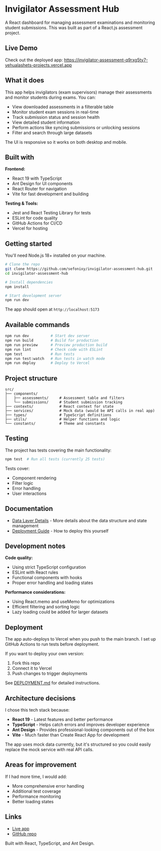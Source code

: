 # Invigilator Assessment Hub

A React dashboard for managing assessment examinations and monitoring student submissions. This was built as part of a React.js assessment project.

## Live Demo

Check out the deployed app: https://invigilator-assessment-q9rxg5ty7-yehualashets-projects.vercel.app

## What it does

This app helps invigilators (exam supervisors) manage their assessments and monitor students during exams. You can:

- View downloaded assessments in a filterable table
- Monitor student exam sessions in real-time  
- Track submission status and session health
- View detailed student information
- Perform actions like syncing submissions or unlocking sessions
- Filter and search through large datasets

The UI is responsive so it works on both desktop and mobile.

## Built with

**Frontend:**
- React 19 with TypeScript
- Ant Design for UI components
- React Router for navigation
- Vite for fast development and building

**Testing & Tools:**
- Jest and React Testing Library for tests
- ESLint for code quality
- GitHub Actions for CI/CD
- Vercel for hosting

## Getting started

You'll need Node.js 18+ installed on your machine.

```bash
# Clone the repo
git clone https://github.com/sefonixy/invigilator-assessment-hub.git
cd invigilator-assessment-hub

# Install dependencies
npm install

# Start development server
npm run dev
```

The app should open at `http://localhost:5173`

## Available commands

```bash
npm run dev          # Start dev server
npm run build        # Build for production  
npm run preview      # Preview production build
npm run lint         # Check code with ESLint
npm test             # Run tests
npm run test:watch   # Run tests in watch mode
npm run deploy       # Deploy to Vercel
```

## Project structure

```
src/
├── components/
│   ├── assessments/     # Assessment table and filters
│   └── submissions/     # Student submission tracking
├── contexts/            # React context for state
├── services/            # Mock data (would be API calls in real app)
├── types/               # TypeScript definitions
├── utils/               # Helper functions and logic
└── constants/           # Theme and constants
```

## Testing

The project has tests covering the main functionality:

```bash
npm test  # Run all tests (currently 25 tests)
```

Tests cover:
- Component rendering
- Filter logic
- Error handling
- User interactions

## Documentation

- [Data Layer Details](./docs/data-layer-readme.md) - More details about the data structure and state management
- [Deployment Guide](./DEPLOYMENT.md) - How to deploy this yourself

## Development notes

**Code quality:**
- Using strict TypeScript configuration
- ESLint with React rules
- Functional components with hooks
- Proper error handling and loading states

**Performance considerations:**
- Using React.memo and useMemo for optimizations
- Efficient filtering and sorting logic
- Lazy loading could be added for larger datasets

## Deployment

The app auto-deploys to Vercel when you push to the main branch. I set up GitHub Actions to run tests before deployment.

If you want to deploy your own version:
1. Fork this repo
2. Connect it to Vercel
3. Push changes to trigger deployments

See [DEPLOYMENT.md](./DEPLOYMENT.md) for detailed instructions.

## Architecture decisions

I chose this tech stack because:
- **React 19** - Latest features and better performance
- **TypeScript** - Helps catch errors and improves developer experience  
- **Ant Design** - Provides professional-looking components out of the box
- **Vite** - Much faster than Create React App for development

The app uses mock data currently, but it's structured so you could easily replace the mock service with real API calls.

## Areas for improvement

If I had more time, I would add:
- More comprehensive error handling
- Additional test coverage
- Performance monitoring
- Better loading states

## Links

- [Live app](https://invigilator-assessment-q9rxg5ty7-yehualashets-projects.vercel.app)
- [GitHub repo](https://github.com/sefonixy/invigilator-assessment-hub)

Built with React, TypeScript, and Ant Design.
